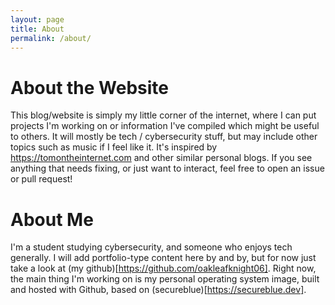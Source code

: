 ```yaml
---
layout: page
title: About
permalink: /about/
---
```

# About the Website
This blog/website is simply my little corner of the internet, where I can put projects I'm working on or information I've compiled which might be useful to others. It will mostly be tech / cybersecurity stuff, but may include other topics such as music if I feel like it. It's inspired by https://tomontheinternet.com and other similar personal blogs. If you see anything that needs fixing, or just want to interact, feel free to open an issue or pull request!

# About Me
I'm a student studying cybersecurity, and someone who enjoys tech generally. I will add portfolio-type content here by and by, but for now just take a look at (my github)[https://github.com/oakleafknight06]. Right now, the main thing I'm working on is my personal operating system image, built and hosted with Github, based on (secureblue)[https://secureblue.dev].

